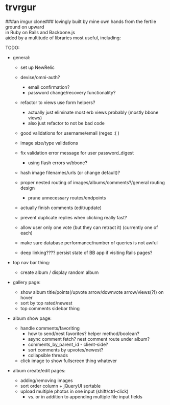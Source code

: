 trvrgur
=======
###an imgur clone###
lovingly built by mine own hands from the fertile ground on upward  
in Ruby on Rails and Backbone.js  
aided by a multitude of libraries most useful, including:  

TODO:  
- general:  
  - set up NewRelic  
  - devise/omni-auth?  
    - email confirmation?  
    - password change/recovery functionality?  
  
  - refactor to views use form helpers?  
    - actually just eliminate most erb views probably (mostly bbone views)  
    - also just refactor to not be bad code  
  - good validations for username/email (regex :( )  
  - image size/type validations  
  - fix validation error message for user password_digest  
    - using flash errors w/bbone?  
  - hash image filenames/urls (or change default)?  
  - proper nested routing of images/albums/comments?/general routing design  
    - prune unnecessary routes/endpoints  
  - actually finish comments (edit/update)  
  - prevent duplicate replies when clicking really fast?  
  - allow user only one vote (but they can retract it) (currently one of each)  
  - make sure database performance/number of queries is not awful  
  - deep linking???? persist state of BB app if visiting Rails pages?  
  
- top nav bar thing:  
  - create album / display random album

- gallery page:  
  - show album title/points(/upvote arrow/downvote arrow/views(?)) on hover  
  - sort by top rated/newest  
  - top comments sidebar thing  

- album show page:  
  - handle comments/favoriting  
    - how to send/nest favorites? helper method/boolean?  
    - async comment fetch? nest comment route under album?  
    - comments_by_parent_id - client-side?  
    - sort comments by upvotes/newest?  
    - collapsible threads  
  - click image to show fullscreen thing whatever  
  
- album create/edit pages:  
  - adding/removing images  
  - sort order column + jQueryUI sortable  
  - upload multiple photos in one input (shift/ctrl-click)  
    - vs. or in addition to appending multiple file input fields  
